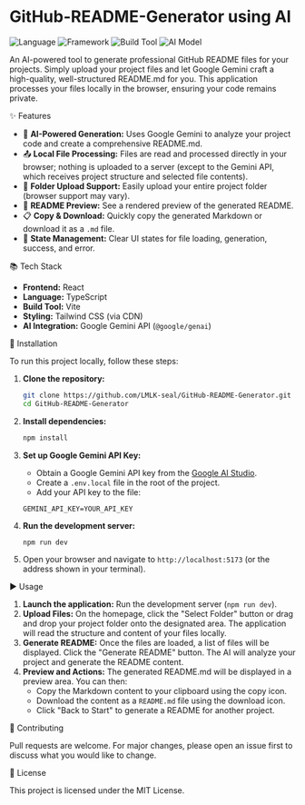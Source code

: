 # GitHub-README-Generator using AI

![Language](https://img.shields.io/badge/language-TypeScript-blue?style=flat-square)
![Framework](https://img.shields.io/badge/framework-React-61DAFB?style=flat-square)
![Build Tool](https://img.shields.io/badge/build%20tool-Vite-yellow?style=flat-square)
![AI Model](https://img.shields.io/badge/AI%20Model-Google%20Gemini-blueviolet?style=flat-square)

An AI-powered tool to generate professional GitHub README files for your projects. Simply upload your project files and let Google Gemini craft a high-quality, well-structured README.md for you. This application processes your files locally in the browser, ensuring your code remains private.

✨ Features

*   📝 **AI-Powered Generation:** Uses Google Gemini to analyze your project code and create a comprehensive README.md.
*   📤 **Local File Processing:** Files are read and processed directly in your browser; nothing is uploaded to a server (except to the Gemini API, which receives project structure and selected file contents).
*   📁 **Folder Upload Support:** Easily upload your entire project folder (browser support may vary).
*   👀 **README Preview:** See a rendered preview of the generated README.
*   📋 **Copy & Download:** Quickly copy the generated Markdown or download it as a `.md` file.
*   🔄 **State Management:** Clear UI states for file loading, generation, success, and error.

📚 Tech Stack

*   **Frontend:** React
*   **Language:** TypeScript
*   **Build Tool:** Vite
*   **Styling:** Tailwind CSS (via CDN)
*   **AI Integration:** Google Gemini API (`@google/genai`)

🚀 Installation

To run this project locally, follow these steps:

1.  **Clone the repository:**

    ```bash
    git clone https://github.com/LMLK-seal/GitHub-README-Generator.git
    cd GitHub-README-Generator
    ```

2.  **Install dependencies:**

    ```bash
    npm install
    ```

3.  **Set up Google Gemini API Key:**
    *   Obtain a Google Gemini API key from the [Google AI Studio](https://aistudio.google.com/).
    *   Create a `.env.local` file in the root of the project.
    *   Add your API key to the file:

    ```dotenv
    GEMINI_API_KEY=YOUR_API_KEY
    ```

4.  **Run the development server:**

    ```bash
    npm run dev
    ```

5.  Open your browser and navigate to `http://localhost:5173` (or the address shown in your terminal).

▶️ Usage

1.  **Launch the application:** Run the development server (`npm run dev`).
2.  **Upload Files:** On the homepage, click the "Select Folder" button or drag and drop your project folder onto the designated area. The application will read the structure and content of your files locally.
3.  **Generate README:** Once the files are loaded, a list of files will be displayed. Click the "Generate README" button. The AI will analyze your project and generate the README content.
4.  **Preview and Actions:** The generated README.md will be displayed in a preview area. You can then:
    *   Copy the Markdown content to your clipboard using the copy icon.
    *   Download the content as a `README.md` file using the download icon.
    *   Click "Back to Start" to generate a README for another project.

🤝 Contributing

Pull requests are welcome. For major changes, please open an issue first to discuss what you would like to change.

📝 License

This project is licensed under the MIT License.
